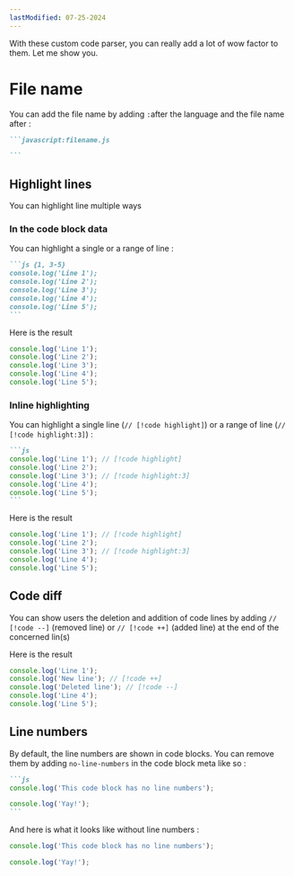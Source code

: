 ```yaml
---
lastModified: 07-25-2024
---
```


With these custom code parser, you can really add a lot of wow factor to them. Let me show you.

# File name

You can add the file name by adding `:`after the language and the file name after :

````md
```javascript:filename.js

```
````

## Highlight lines

You can highlight line multiple ways

### In the code block data

You can highlight a single or a range of line :

````md
```js {1, 3-5}
console.log('Line 1');
console.log('Line 2');
console.log('Line 3');
console.log('Line 4');
console.log('Line 5');
```
````

Here is the result

```js {1, 3-5}
console.log('Line 1');
console.log('Line 2');
console.log('Line 3');
console.log('Line 4');
console.log('Line 5');
```

### Inline highlighting

You can highlight a single line (`// [!code highlight]`) or a range of line (`// [!code highlight:3]`) :

````md
```js
console.log('Line 1'); // [!code highlight]
console.log('Line 2');
console.log('Line 3'); // [!code highlight:3]
console.log('Line 4');
console.log('Line 5');
```
````

Here is the result

```js
console.log('Line 1'); // [!code highlight]
console.log('Line 2');
console.log('Line 3'); // [!code highlight:3]
console.log('Line 4');
console.log('Line 5');
```

## Code diff

You can show users the deletion and addition of code lines by adding `// [!code --]` (removed line) or `// [!code ++]` (added line) at the end of the concerned lin(s)

Here is the result

```js
console.log('Line 1');
console.log('New line'); // [!code ++]
console.log('Deleted line'); // [!code --]
console.log('Line 4');
console.log('Line 5');
```

## Line numbers

By default, the line numbers are shown in code blocks. You can remove them by adding `no-line-numbers` in the code block meta like so :

````md
```js
console.log('This code block has no line numbers');

console.log('Yay!');
```
````

And here is what it looks like without line numbers :

```js
console.log('This code block has no line numbers');

console.log('Yay!');
```
